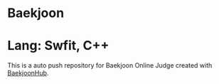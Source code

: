 # Baekjoon
# Lang: Swfit, C++

This is a auto push repository for Baekjoon Online Judge created with [BaekjoonHub](https://github.com/BaekjoonHub/BaekjoonHub).
